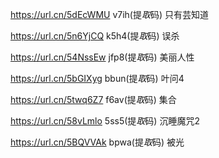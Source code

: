 


https://url.cn/5dEcWMU      v7ih(提*取*码)    只有芸知道



https://url.cn/5n6YjCQ      k5h4(提*取*码)     误杀



https://url.cn/54NssEw      jfp8(提*取*码)  美丽人性



 
https://url.cn/5bGIXyg    bbun(提*取*码)     叶问4



https://url.cn/5twq6Z7   f6av(提*取*码) 集合

https://url.cn/58vLmlo  5ss5(提*取*码) 沉睡魔咒2


https://url.cn/5BQVVAk   bpwa(提*取*码) 被光
